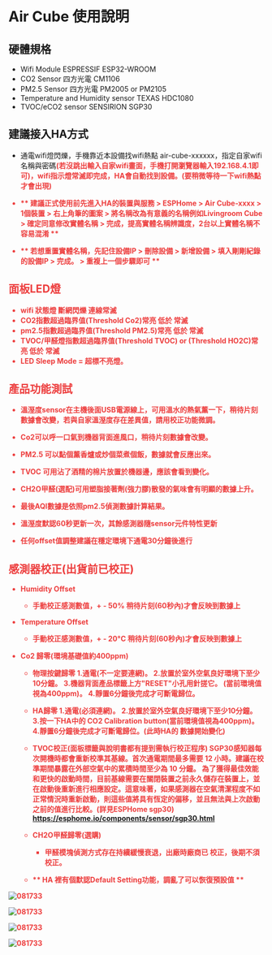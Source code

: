# Air Cube 使用說明
## 硬體規格 
  - Wifi Module
    ESPRESSIF ESP32-WROOM
  - CO2 Sensor
    四方光電 CM1106
  - PM2.5 Sensor
    四方光電 PM2005 or PM2105
  - Temperature and Humidity sensor
    TEXAS HDC1080
  - TVOC/eCO2 sensor
    SENSIRION SGP30

## 建議接入HA方式 
  - 通電wifi燈閃爍，手機靠近本設備找wifi熱點 air-cube-xxxxxx，指定自家wifi名稱與密碼<font color='#ed3e3e'><b>(若沒跳出輸入自家wifi畫面，手機打開瀏覽器輸入192.168.4.1即可)，wifi指示燈常滅即完成，HA會自動找到設備。(要稍微等待一下wifi熱點才會出現)
  
  - ** 建議正式使用前先進入HA的裝置與服務 > ESPHome > Air Cube-xxxx > 1個裝置 > 右上角筆的圖案 > 將名稱改為有意義的名稱例如Livingroom Cube > 確定同意修改實體名稱 > 完成，提高實體名稱辨識度，2台以上實體名稱不容易混淆 **
  
  - ** 若想重置實體名稱，先記住設備IP > 刪除設備 > 新增設備 > 填入剛剛紀錄的設備IP > 完成。 > 重複上一個步驟即可 ** 

## 面板LED燈 
  - wifi 狀態燈 斷網閃爍 連線常滅
  - CO2指數超過臨界值(Threshold Co2)常亮 低於 常滅
  - pm2.5指數超過臨界值(Threshold PM2.5)常亮 低於 常滅
  - TVOC/甲醛燈指數超過臨界值(Threshold TVOC) or (Threshold HO2C)常亮 低於 常滅
  - LED Sleep Mode = 超標不亮燈。 

## 產品功能測試 
  - 溫溼度sensor在主機後面USB電源線上，可用溫水的熱氣薰一下，稍待片刻數據會改變，若與自家溫溼度存在差異值，請用校正功能微調。
  
  - Co2可以呼一口氣到機器背面進風口，稍待片刻數據會改變。
  
  - PM2.5 可以點個薰香爐或炒個菜煮個飯，數據就會反應出來。
  
  - TVOC 可用沾了酒精的棉片放置於機器邊，應該會看到變化。
  
  - CH2O甲醛(選配)可用塑脂接著劑(強力膠)散發的氣味會有明顯的數據上升。

  - 最後AQI數據是依照pm2.5偵測數據計算結果。

  - **溫溼度默認60秒更新一次，其餘感測器隨sensor元件特性更新**
  
  - **任何offset值調整建議在穩定環境下通電30分鐘後進行** 


## 感測器校正(出貨前已校正) 
  - Humidity Offset
    - 手動校正感測數值，+ - 50%
      **稍待片刻(60秒內)才會反映到數據上**
      
  - Temperature Offset
    - 手動校正感測數值，+ - 20°C
      **稍待片刻(60秒內)才會反映到數據上**
      
  - Co2 歸零(環境基礎值約400ppm)
    - 物理按鍵歸零
        1.通電(不一定要連網)。
        2.放置於室外空氣良好環境下至少10分鐘。
        3.機器背面產品標籤上方"RESET"小孔用針搓它。
          (當前環境值視為400ppm)。
        4.靜置6分鐘後完成才可斷電歸位。
    - HA歸零
        1.通電(必須連網)。
        2.放置於室外空氣良好環境下至少10分鐘。
        3.按一下HA中的 CO2 Calibration
          button(當前環境值視為400ppm)。
        4.靜置6分鐘後完成才可斷電歸位。(此時HA的
          數據開始變化)

    - TVOC校正(面板標籤與說明書都有提到需執行校正程序)
    SGP30感知器每次開機時都會重新校準其基線。首次通電期間最多需要 12 小時。建議在校準期間暴露在外部空氣中的累積時間至少為 10 分鐘。
    為了獲得最佳效能和更快的啟動時間，目前基線需要在關閉裝置之前永久儲存在裝置上，並在啟動後重新進行相應設定。這意味著，如果感測器在空氣清潔程度不如正常情況時重新啟動，則這些值將具有恆定的偏移，並且無法與上次啟動之前的值進行比較。(詳見ESPHome sgp30) https://esphome.io/components/sensor/sgp30.html
    
    - CH2O甲醛歸零(選購)
      - 甲醛模塊偵測方式存在持續緩慢衰退，出廠時廠商已
       校正，後期不須校正。

    - ** HA 裡有個默認Default Setting功能，調亂了可以恢復預設值 **
   
![081733](/air_cube/image/075121.png)

![081733](/air_cube/image/075203.png)

![081733](/air_cube/image/075240.png)

![081733](/air_cube/image/080040.png)
